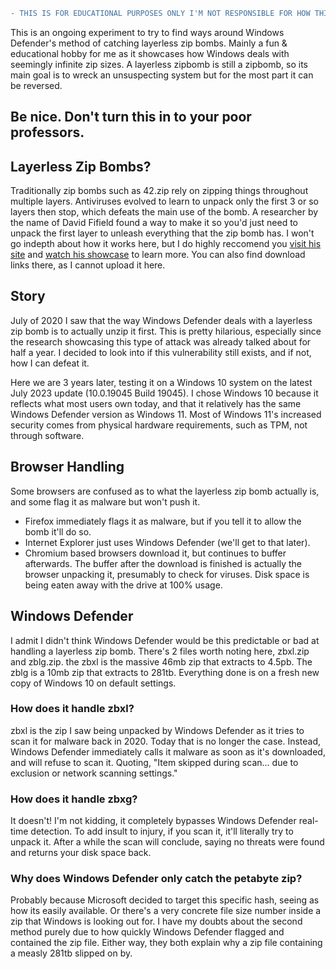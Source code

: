 ```diff
- THIS IS FOR EDUCATIONAL PURPOSES ONLY I'M NOT RESPONSIBLE FOR HOW THIS KNOWLEDGE IS USED
```
This is an ongoing experiment to try to find ways around Windows Defender's method of catching layerless zip bombs. Mainly a fun & educational hobby for me as it showcases how Windows deals with seemingly infinite zip sizes. A layerless zipbomb is still a zipbomb, so its main goal is to wreck an unsuspecting system but for the most part it can be reversed.

Be nice. Don't turn this in to your poor professors.
---
## Layerless Zip Bombs?

Traditionally zip bombs such as 42.zip rely on zipping things throughout multiple layers. Antiviruses evolved to learn to unpack only the first 3 or so layers then stop, which defeats the main use of the bomb. A researcher by the name of David Fifield found a way to make it so you'd just need to unpack the first layer to unleash everything that the zip bomb has. I won't go indepth about how it works here, but I do highly reccomend you [visit his site](https://www.bamsoftware.com/hacks/zipbomb/) and [watch his showcase](https://www.bamsoftware.com/talks/woot19-zipbomb/) to learn more. You can also find download links there, as I cannot upload it here.

## Story
July of 2020 I saw that the way Windows Defender deals with a layerless zip bomb is to actually unzip it first. This is pretty hilarious, especially since the research showcasing this type of attack was already talked about for half a year. I decided to look into if this vulnerability still exists, and if not, how I can defeat it.

Here we are 3 years later, testing it on a Windows 10 system on the latest July 2023 update (10.0.19045 Build 19045). I chose Windows 10 because it reflects what most users own today, and that it relatively has the same Windows Defender version as Windows 11. Most of Windows 11's increased security comes from physical hardware requirements, such as TPM, not through software.

## Browser Handling
Some browsers are confused as to what the layerless zip bomb actually is, and some flag it as malware but won't push it. 
- Firefox immediately flags it as malware, but if you tell it to allow the bomb it'll do so. 
- Internet Explorer just uses Windows Defender (we'll get to that later).
- Chromium based browsers download it, but continues to buffer afterwards. The buffer after the download is finished is actually the browser unpacking it, presumably to check for viruses. Disk space is being eaten away with the drive at 100% usage.

## Windows Defender

I admit I didn't think Windows Defender would be this predictable or bad at handling a layerless zip bomb. There's 2 files worth noting here, zbxl.zip and zblg.zip. the zbxl is the massive 46mb zip that extracts to 4.5pb. The zblg is a 10mb zip that extracts to 281tb. Everything done is on a fresh new copy of Windows 10 on default settings.

### How does it handle zbxl?

zbxl is the zip I saw being unpacked by Windows Defender as it tries to scan it for malware back in 2020. Today that is no longer the case. Instead, Windows Defender immediately calls it malware as soon as it's downloaded, and will refuse to scan it. Quoting, "Item skipped during scan... due to exclusion or network scanning settings."

### How does it handle zbxg? 

It doesn't! I'm not kidding, it completely bypasses Windows Defender real-time detection. To add insult to injury, if you scan it, it'll literally try to unpack it. After a while the scan will conclude, saying no threats were found and returns your disk space back. 

### Why does Windows Defender only catch the petabyte zip?

Probably because Microsoft decided to target this specific hash, seeing as how its easily available. Or there's a very concrete file size number inside a zip that Windows is looking out for. I have my doubts about the second method purely due to how quickly Windows Defender flagged and contained the zip file. Either way, they both explain why a zip file containing a measly 281tb slipped on by.
